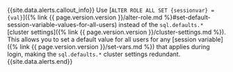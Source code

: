 {{site.data.alerts.callout_info}}
Use [`ALTER ROLE ALL SET {sessionvar} = {val}`]({% link {{ page.version.version }}/alter-role.md %}#set-default-session-variable-values-for-all-users) instead of the `sql.defaults.*` [cluster settings]({% link {{ page.version.version }}/cluster-settings.md %}). This allows you to set a default value for all users for any [session variable]({% link {{ page.version.version }}/set-vars.md %}) that applies during login, making the `sql.defaults.*` cluster settings redundant.
{{site.data.alerts.end}}
